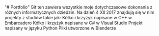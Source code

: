 "# Portfolio" 
Git ten zawiera wszystkie moje dotychczasowe dokonania z różnych informatycznych dziedzin.
Na dzień 4 XII 2017 znajdują się w nim projekty z studiów takie jak:
  Kółko i krzyżyk napisane w C++ w Embarcadero
  Kółko i krzyżyk napisane w  C# w Visual Studio
  Projekt napisany w języku Python
  Pliki utworzone w Blenderze
